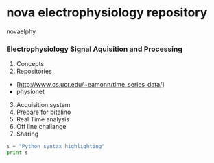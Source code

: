 <script type="text/javascript" src="http://cdn.mathjax.org/mathjax/latest/MathJax.js?config=TeX-AMS-MML_HTMLorMML">
</script>

# nova electrophysiology repository

novaelphy 

### **Electrophysiology Signal Aquisition and Processing**

1. Concepts
2. Repositories 
 - [http://www.cs.ucr.edu/~eamonn/time_series_data/]
 - physionet 
3. Acquisition system 
4. Prepare for bitalino
5. Real Time analysis
6. Off line challange
7. Sharing 


```python
s = "Python syntax highlighting"
print s
```

